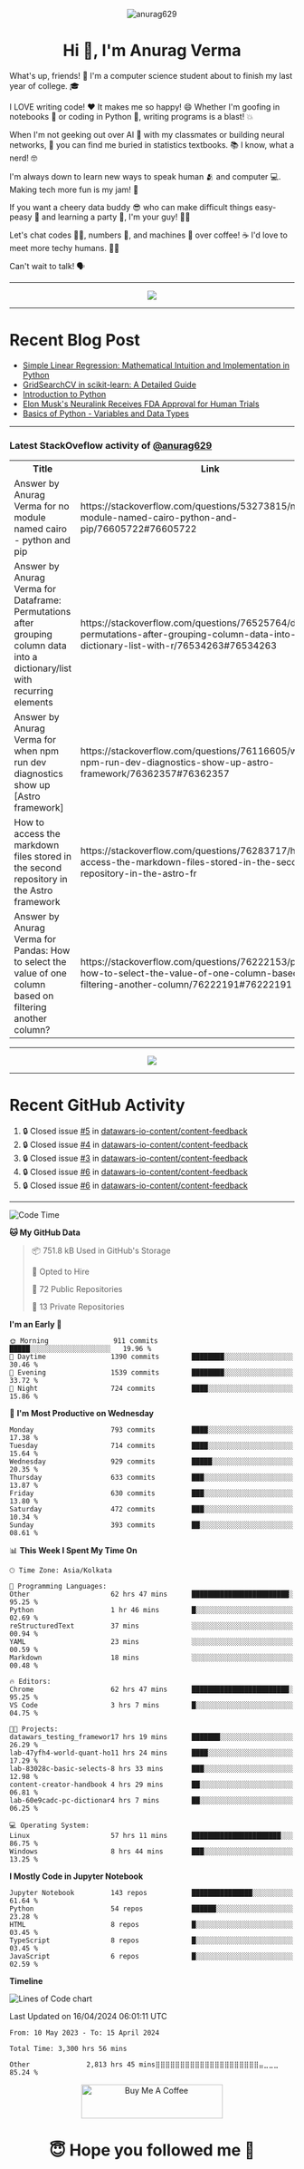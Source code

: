 

<p align="center"> <img src="https://komarev.com/ghpvc/?username=anurag629&label=Profile%20views&color=0e75b6&style=flat" alt="anurag629" /> </p>

<h1 align="center">Hi 👋, I'm Anurag Verma</h1>

What's up, friends! 👋 I'm a computer science student about to finish my last year of college. 🎓

I LOVE writing code! ❤️ It makes me so happy! 😄 Whether I'm goofing in notebooks 📓 or coding in Python 🐍, writing programs is a blast! 💥

When I'm not geeking out over AI 🤖 with my classmates or building neural networks, 🧠 you can find me buried in statistics textbooks. 📚 I know, what a nerd! 🤓

I'm always down to learn new ways to speak human 🫂 and computer 💻. Making tech more fun is my jam! 🍇

If you want a cheery data buddy 😎 who can make difficult things easy-peasy 🥝 and learning a party 🎉, I'm your guy! 🙋‍♂️

Let's chat codes 👨‍💻, numbers 🧮, and machines 🤖 over coffee! ☕ I'd love to meet more techy humans. 💁‍♂️

Can't wait to talk! 🗣️

---

<p align="center">
  <img src="https://spotify-github-profile.vercel.app/api/view.svg?uid=mwvywke3fo2gajpenodnmobfh&cover_image=true&theme=default&show_offline=false&background_color=121212&interchange=false&bar_color=53b14f&bar_color_cover=true">
</p>

---

# Recent Blog Post

<!-- BLOG-POST-LIST:START -->
- [Simple Linear Regression: Mathematical Intuition and Implementation in Python](https://codercops.tech/blog/machine-learning-algorithms/simple-linear-regression-mathematical-intuation)
- [GridSearchCV in scikit-learn: A Detailed Guide](https://codercops.tech/blog/gridsearchcv-in-scikit-learn-a-detailed-guide)
- [Introduction to Python](https://codercops.tech/blog/python-tutorial/introduction-to-python)
- [Elon Musk&#39;s Neuralink Receives FDA Approval for Human Trials](https://codercops.tech/blog/elon-musks-neuralink-receives-fda-approval-for-human-trials)
- [Basics of Python - Variables and Data Types](https://codercops.tech/blog/python-basics-of-python-variables-and-data-types)
<!-- BLOG-POST-LIST:END -->

---

### Latest StackOveflow activity of [@anurag629](https://github.com/anurag629)
<table>
  <tr><th>Title</th><th>Link</th></tr>
  <!-- STACKOVERFLOW:START --><tr><td>Answer by Anurag Verma for no module named cairo - python and pip</td><td>https://stackoverflow.com/questions/53273815/no-module-named-cairo-python-and-pip/76605722#76605722</td></tr><tr><td>Answer by Anurag Verma for Dataframe: Permutations after grouping column data into a dictionary/list with recurring elements</td><td>https://stackoverflow.com/questions/76525764/dataframe-permutations-after-grouping-column-data-into-a-dictionary-list-with-r/76534263#76534263</td></tr><tr><td>Answer by Anurag Verma for when npm run dev diagnostics show up [Astro framework]</td><td>https://stackoverflow.com/questions/76116605/when-npm-run-dev-diagnostics-show-up-astro-framework/76362357#76362357</td></tr><tr><td>How to access the markdown files stored in the second repository in the Astro framework</td><td>https://stackoverflow.com/questions/76283717/how-to-access-the-markdown-files-stored-in-the-second-repository-in-the-astro-fr</td></tr><tr><td>Answer by Anurag Verma for Pandas: How to select the value of one column based on filtering another column?</td><td>https://stackoverflow.com/questions/76222153/pandas-how-to-select-the-value-of-one-column-based-on-filtering-another-column/76222191#76222191</td></tr><!-- STACKOVERFLOW:END -->
</table>

---

<p align="center">
  <img alig src="https://github-profile-trophy.vercel.app/?username=anurag629&theme=onedark&column=-1" />
</p>

---

# Recent GitHub Activity
<!--START_SECTION:activity-->
1. 🔒 Closed issue [#5](https://github.com/datawars-io-content/content-feedback/issues/5) in [datawars-io-content/content-feedback](https://github.com/datawars-io-content/content-feedback)
2. 🔒 Closed issue [#4](https://github.com/datawars-io-content/content-feedback/issues/4) in [datawars-io-content/content-feedback](https://github.com/datawars-io-content/content-feedback)
3. 🔒 Closed issue [#3](https://github.com/datawars-io-content/content-feedback/issues/3) in [datawars-io-content/content-feedback](https://github.com/datawars-io-content/content-feedback)
4. 🔒 Closed issue [#6](https://github.com/datawars-io-content/content-feedback/issues/6) in [datawars-io-content/content-feedback](https://github.com/datawars-io-content/content-feedback)
5. 🔒 Closed issue [#6](https://github.com/datawars-io-content/content-feedback/issues/6) in [datawars-io-content/content-feedback](https://github.com/datawars-io-content/content-feedback)
<!--END_SECTION:activity-->

---

<!--START_SECTION:waka-->
![Code Time](http://img.shields.io/badge/Code%20Time-3%2C300%20hrs%2056%20mins-blue)

**🐱 My GitHub Data** 

> 📦 751.8 kB Used in GitHub's Storage 
 > 
> 💼 Opted to Hire
 > 
> 📜 72 Public Repositories 
 > 
> 🔑 13 Private Repositories 
 > 
**I'm an Early 🐤** 

```text
🌞 Morning                911 commits         █████░░░░░░░░░░░░░░░░░░░░   19.96 % 
🌆 Daytime                1390 commits        ████████░░░░░░░░░░░░░░░░░   30.46 % 
🌃 Evening                1539 commits        ████████░░░░░░░░░░░░░░░░░   33.72 % 
🌙 Night                  724 commits         ████░░░░░░░░░░░░░░░░░░░░░   15.86 % 
```
📅 **I'm Most Productive on Wednesday** 

```text
Monday                   793 commits         ████░░░░░░░░░░░░░░░░░░░░░   17.38 % 
Tuesday                  714 commits         ████░░░░░░░░░░░░░░░░░░░░░   15.64 % 
Wednesday                929 commits         █████░░░░░░░░░░░░░░░░░░░░   20.35 % 
Thursday                 633 commits         ███░░░░░░░░░░░░░░░░░░░░░░   13.87 % 
Friday                   630 commits         ███░░░░░░░░░░░░░░░░░░░░░░   13.80 % 
Saturday                 472 commits         ███░░░░░░░░░░░░░░░░░░░░░░   10.34 % 
Sunday                   393 commits         ██░░░░░░░░░░░░░░░░░░░░░░░   08.61 % 
```


📊 **This Week I Spent My Time On** 

```text
🕑︎ Time Zone: Asia/Kolkata

💬 Programming Languages: 
Other                    62 hrs 47 mins      ████████████████████████░   95.25 % 
Python                   1 hr 46 mins        █░░░░░░░░░░░░░░░░░░░░░░░░   02.69 % 
reStructuredText         37 mins             ░░░░░░░░░░░░░░░░░░░░░░░░░   00.94 % 
YAML                     23 mins             ░░░░░░░░░░░░░░░░░░░░░░░░░   00.59 % 
Markdown                 18 mins             ░░░░░░░░░░░░░░░░░░░░░░░░░   00.48 % 

🔥 Editors: 
Chrome                   62 hrs 47 mins      ████████████████████████░   95.25 % 
VS Code                  3 hrs 7 mins        █░░░░░░░░░░░░░░░░░░░░░░░░   04.75 % 

🐱‍💻 Projects: 
datawars_testing_framewor17 hrs 19 mins      ███████░░░░░░░░░░░░░░░░░░   26.29 % 
lab-47yfh4-world-quant-ho11 hrs 24 mins      ████░░░░░░░░░░░░░░░░░░░░░   17.29 % 
lab-83028c-basic-selects-8 hrs 33 mins       ███░░░░░░░░░░░░░░░░░░░░░░   12.98 % 
content-creator-handbook 4 hrs 29 mins       ██░░░░░░░░░░░░░░░░░░░░░░░   06.81 % 
lab-60e9cadc-pc-dictionar4 hrs 7 mins        ██░░░░░░░░░░░░░░░░░░░░░░░   06.25 % 

💻 Operating System: 
Linux                    57 hrs 11 mins      ██████████████████████░░░   86.75 % 
Windows                  8 hrs 44 mins       ███░░░░░░░░░░░░░░░░░░░░░░   13.25 % 
```

**I Mostly Code in Jupyter Notebook** 

```text
Jupyter Notebook         143 repos           ███████████████░░░░░░░░░░   61.64 % 
Python                   54 repos            ██████░░░░░░░░░░░░░░░░░░░   23.28 % 
HTML                     8 repos             █░░░░░░░░░░░░░░░░░░░░░░░░   03.45 % 
TypeScript               8 repos             █░░░░░░░░░░░░░░░░░░░░░░░░   03.45 % 
JavaScript               6 repos             █░░░░░░░░░░░░░░░░░░░░░░░░   02.59 % 
```



**Timeline**

![Lines of Code chart](https://raw.githubusercontent.com/anurag629/anurag629/main/assets/bar_graph.png)


 Last Updated on 16/04/2024 06:01:11 UTC
<!--END_SECTION:waka-->

<!--START_SECTION:waka-simple-->

```text
From: 10 May 2023 - To: 15 April 2024

Total Time: 3,300 hrs 56 mins

Other              2,813 hrs 45 mins⣿⣿⣿⣿⣿⣿⣿⣿⣿⣿⣿⣿⣿⣿⣿⣿⣿⣿⣿⣿⣿⣤⣀⣀⣀   85.24 %
```

<!--END_SECTION:waka-simple-->

<p align="center"> 
<a href="https://www.buymeacoffee.com/anurag629" target="_blank"><img src="https://cdn.buymeacoffee.com/buttons/default-orange.png" alt="Buy Me A Coffee" height="60" width="250"></a>
</p>


<h1 align="center"> 😇 Hope you followed me 🥰  </h1>
